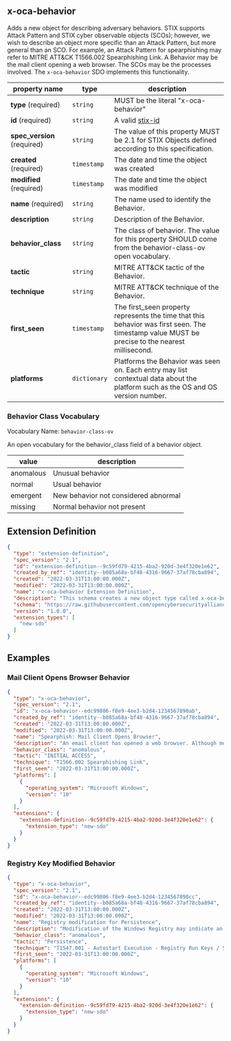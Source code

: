 ## x-oca-behavior

Adds a new object for describing adversary behaviors.
STIX supports Attack Pattern and STIX cyber observable objects (SCOs); however, we wish to describe
an object more specific than an Attack Pattern, but more general than an SCO.
For example, an Attack Pattern for spearphishing may refer to MITRE ATT&CK T1566.002 Spearphishing
Link. A Behavior may be the mail client opening a web browser. The SCOs may be the processes
involved.
The `x-oca-behavior` SDO implements this functionality.

| property name            | type                       | description
|--------------------------|----------------------------|--------------------------------------------------------------------------------------------------------------------------------------------------------------------------------------------------------------------------------------|
| **type** (required)          | `string`                   | MUST be the literal "x-oca-behavior" |
| **id** (required) | `string` | A valid [stix-id](https://docs.oasis-open.org/cti/stix/v2.1/os/stix-v2.1-os.html#_64yvzeku5a5c) |
| **spec_version** (required) | `string` | The value of this property MUST be 2.1 for STIX Objects defined according to this specification. |
| **created** (required) | `timestamp` | The date and time the object was created |
| **modified** (required) | `timestamp` | The date and time the object was modified |
| **name** (required)          | `string`                   | The name used to identify the Behavior. |
| **description**              | `string`                   | Description of the Behavior. |
| **behavior_class**           | `string`                   | The class of behavior. The value for this property SHOULD come from the behavior-class-ov open vocabulary. |
| **tactic**                   | `string`                   | MITRE ATT&CK tactic of the Behavior. |
| **technique**                | `string`                   | MITRE ATT&CK technique of the Behavior. |
| **first_seen**               | `timestamp`                | The first_seen property represents the time that this behavior was first seen. The timestamp value MUST be precise to the nearest millisecond. |
| **platforms**                | `dictionary`               | Platforms the Behavior was seen on. Each entry may list contextual data about the platform such as the OS and OS version number. |

### Behavior Class Vocabulary

Vocabulary Name: `behavior-class-ov`

An open vocabulary for the behavior_class field of a behavior object.

| value     | description
|--|--|
| anomalous | Unusual behavior
| normal    | Usual behavior
| emergent  | New behavior not considered abnormal
| missing   | Normal behavior not present

## Extension Definition

```json
{
  "type": "extension-definition",
  "spec_version": "2.1",
  "id": "extension-definition--9c59fd79-4215-4ba2-920d-3e4f320e1e62",
  "created_by_ref": "identity--b085a68a-bf48-4316-9667-37af78cba894",
  "created": "2022-03-31T13:00:00.000Z",
  "modified": "2022-03-31T13:00:00.000Z",
  "name": "x-oca-behavior Extension Definition",
  "description": "This schema creates a new object type called x-oca-behavior. x-oca-behavior objects describe higher-level functionality than can be described using SCOs.",
  "schema": "https://raw.githubusercontent.com/opencybersecurityalliance/stix-extensions/main/2.x/schemas/x-oca-behavior.json",
  "version": "1.0.0",
  "extension_types": [
    "new-sdo"
  ]
}
```

## Examples

### Mail Client Opens Browser Behavior

```json
{
  "type": "x-oca-behavior",
  "spec_version": "2.1",
  "id": "x-oca-behavior--edc99806-f8e9-4ee3-b2d4-1234567890ab",
  "created_by_ref": "identity--b085a68a-bf48-4316-9667-37af78cba894",
  "created": "2022-03-31T13:00:00.000Z",
  "modified": "2022-03-31T13:00:00.000Z",
  "name": "Spearphish: Mail Client Opens Browser",
  "description": "An email client has opened a web browser. Although most instances of this behavior are benign, it may indicate a victim clicking on a phishing link.",
  "behavior_class": "anomalous",
  "tactic": "INITIAL ACCESS",
  "technique": "T1566.002 Spearphishing Link",
  "first_seen": "2022-03-31T13:00:00.000Z",
  "platforms": [
    {
      "operating_system": "Microsoft Windows",
      "version": "10"
    }
  ],
  "extensions": {
    "extension-definition--9c59fd79-4215-4ba2-920d-3e4f320e1e62": {
      "extension_type": "new-sdo"
    }
  }
}
```

### Registry Key Modified Behavior

```json
{
  "type": "x-oca-behavior",
  "spec_version": "2.1",
  "id": "x-oca-behavior--edc99806-f8e9-4ee3-b2d4-1234567890cc",
  "created_by_ref": "identity--b085a68a-bf48-4316-9667-37af78cba894",
  "created": "2022-03-31T13:00:00.000Z",
  "modified": "2022-03-31T13:00:00.000Z",
  "name": "Registry modification for Persistence",
  "description": "Modification of the Windows Registry may indicate an adversary attempting to establish persistence.",
  "behavior_class": "anomalous",
  "tactic": "Persistence",
  "technique": "T1547.001 - Autostart Execution - Registry Run Keys / Startup Folder",
  "first_seen": "2022-03-31T13:00:00.000Z",
  "platforms": [
    {
      "operating_system": "Microsoft Windows",
      "version": "10"
    }
  ],
  "extensions": {
    "extension-definition--9c59fd79-4215-4ba2-920d-3e4f320e1e62": {
      "extension_type": "new-sdo"
    }
  }
}
```
